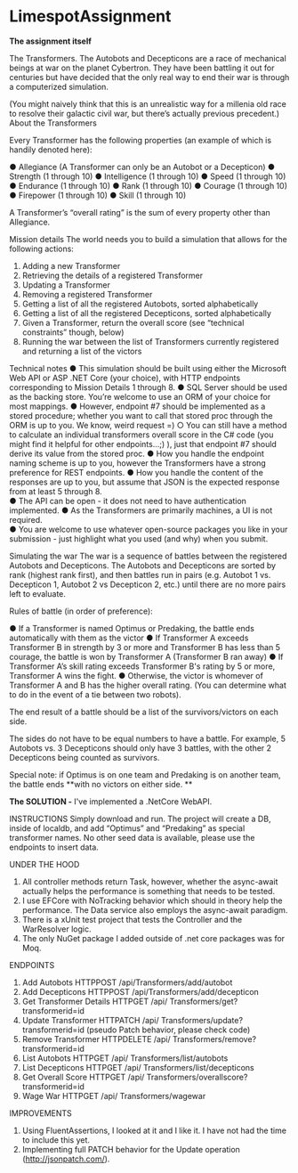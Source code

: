 # LimespotAssignment

**The assignment itself**
 
The Transformers.  The Autobots and Decepticons are a race of mechanical beings at war on the planet Cybertron. They have been battling it out for centuries but have decided that the only real way to end their war is through a computerized simulation. 
 
(You might naively think that this is an unrealistic way for a millenia old race to resolve their galactic civil war, but there’s actually previous precedent.) 
About the Transformers 
 
Every Transformer has the following properties (an example of which is handily denoted here): 
 
●	Allegiance (A Transformer can only be an Autobot or a Decepticon) 
●	Strength (1 through 10) 
●	Intelligence (1 through 10) 
●	Speed (1 through 10) 
●	Endurance (1 through 10) 
●	Rank (1 through 10) 
●	Courage (1 through 10) 
●	Firepower (1 through 10) 
●	Skill (1 through 10) 
 
A Transformer’s “overall rating” is the sum of every property other than Allegiance. 
 
Mission details 
The world needs you to build a simulation that allows for the following actions: 
 
1.	Adding a new Transformer 
2.	Retrieving the details of a registered Transformer 
3.	Updating a Transformer 
4.	Removing a registered Transformer 
5.	Getting a list of all the registered Autobots, sorted alphabetically 
6.	Getting a list of all the registered Decepticons, sorted alphabetically 
7.	Given a Transformer, return the overall score (see “technical constraints” though, below) 
8.	Running the war between the list of Transformers currently registered and returning a list of the victors 
 
 
Technical notes 
●	This simulation should be built using either the Microsoft Web API or ASP .NET Core (your choice), with HTTP endpoints corresponding to Mission Details 1 through 8. 
●	SQL Server should be used as the backing store. You’re welcome to use an ORM of your choice for most mappings. 
●	However, endpoint #7 should be implemented as a stored procedure; whether you want to call that stored proc through the ORM is up to you. We know, weird request =) 
○ You can still have a method to calculate an individual transformers overall score in the C# code (you might find it helpful for other endpoints...;) ), just that endpoint #7 should derive its value from the stored proc. 
●	How you handle the endpoint naming scheme is up to you, however the Transformers have a strong preference for REST endpoints. 
●	How you handle the content of the responses are up to you, but assume that JSON is the expected response from at least 5 through 8.  
●	The API can be open - it does not need to have authentication implemented. 
●	As the Transformers are primarily machines, a UI is not required.  
●	You are welcome to use whatever open-source packages you like in your submission - just highlight what you used (and why) when you submit.  
 
Simulating the war 
The war is a sequence of battles between the registered Autobots and Decepticons. The 
Autobots and Decepticons are sorted by rank (highest rank first), and then battles run in pairs (e.g. Autobot 1 vs. Decepticon 1, Autobot 2 vs Decepticon 2, etc.) until there are no more pairs left to evaluate. 
 
Rules of battle (in order of preference): 
 
●	If a Transformer is named Optimus or Predaking, the battle ends automatically with them as the victor 
●	If Transformer A exceeds Transformer B in strength by 3 or more and Transformer B has less than 5 courage, the battle is won by Transformer A (Transformer B ran away) 
●	If Transformer A’s skill rating exceeds Transformer B's rating by 5 or more, Transformer A wins the fight. 
●	Otherwise, the victor is whomever of Transformer A and B has the higher overall rating. (You can determine what to do in the event of a tie between two robots). 
 
The end result of a battle should be a list of the survivors/victors on each side.  
 
The sides do not have to be equal numbers to have a battle.  For example, 5 Autobots vs. 3 Decepticons should only have 3 battles, with the other 2 Decepticons being counted as survivors.  

Special note: if Optimus is on one team and Predaking is on another team, the battle ends **with no victors on either side. ** 


**The SOLUTION -** 
I've implemented a .NetCore WebAPI.

INSTRUCTIONS
Simply download and run. The project will create a DB, inside of localdb, and add “Optimus” and “Predaking” as special
transformer names.
No other seed data is available, please use the endpoints to insert data.

UNDER THE HOOD
1. All controller methods return Task<IActionResult>, however, whether the async-await actually helps the
performance is something that needs to be tested.
2. I use EFCore with NoTracking behavior which should in theory help the performance.
The Data service also employs the async-await paradigm.
3. There is a xUnit test project that tests the Controller and the WarResolver logic.
4. The only NuGet package I added outside of .net core packages was for Moq.

ENDPOINTS

1. Add Autobots HTTPPOST /api/Transformers/add/autobot
2. Add Decepticons HTTPPOST /api/Transformers/add/decepticon
3. Get Transformer Details HTTPGET /api/ Transformers/get?transformerid=id
4. Update Transformer HTTPATCH /api/ Transformers/update?transformerid=id (pseudo Patch behavior, please check code)
5. Remove Transformer HTTPDELETE /api/ Transformers/remove?transformerid=id
6. List Autobots HTTPGET /api/ Transformers/list/autobots
7. List Decepticons HTTPGET /api/ Transformers/list/decepticons
8. Get Overall Score HTTPGET /api/ Transformers/overallscore?transformerid=id
9. Wage War HTTPGET /api/ Transformers/wagewar

IMPROVEMENTS
1. Using FluentAssertions, I looked at it and I like it. I have not had the time to include this yet.
2. Implementing full PATCH behavior for the Update operation (http://jsonpatch.com/).
 

